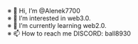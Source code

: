※ 👋 Hi, I’m @Alenek7700     
※ 👀 I’m interested in web3.0.   
※ 🌱 I’m currently learning web2.0.   
※ 📫 How to reach me DISCORD: ball8930
